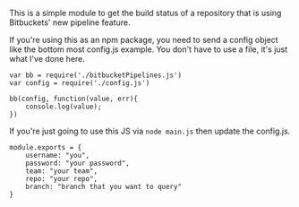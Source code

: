 This is a simple module to get the build status of a repository that is using Bitbuckets' new pipeline feature.

If you're using this as an npm package, you need to send a config object like the bottom most config.js example.  You don't have to use a file, it's just what I've done here.

```
var bb = require('./bitbucketPipelines.js')
var config = require('./config.js')

bb(config, function(value, err){
	console.log(value);
})
```

If you're just going to use this JS via `node main.js` then update the config.js.  

 ```
 module.exports = {
     username: "you",
     password: "your password",
     team: "your team",
     repo: "your repo",
     branch: "branch that you want to query"
 }
 ```
